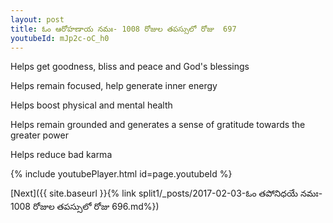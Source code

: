 ```yaml
---
layout: post
title: ఓం ఆరోహణాయ నమః- 1008 రోజుల తపస్సులో రోజు  697
youtubeId: mJp2c-oC_h0
---
```

 
 
Helps get goodness, bliss and peace and God's blessings
 
Helps remain focused, help generate inner energy 
 
Helps boost physical and mental health 
 
Helps remain grounded and generates a sense of gratitude towards the greater power 
 
Helps reduce bad karma
 
 
 
 


{% include youtubePlayer.html id=page.youtubeId %}
 
[Next]({{ site.baseurl }}{% link  split1/_posts/2017-02-03-ఓం తపోనిధయే నమః- 1008 రోజుల తపస్సులో రోజు  696.md%})
 
